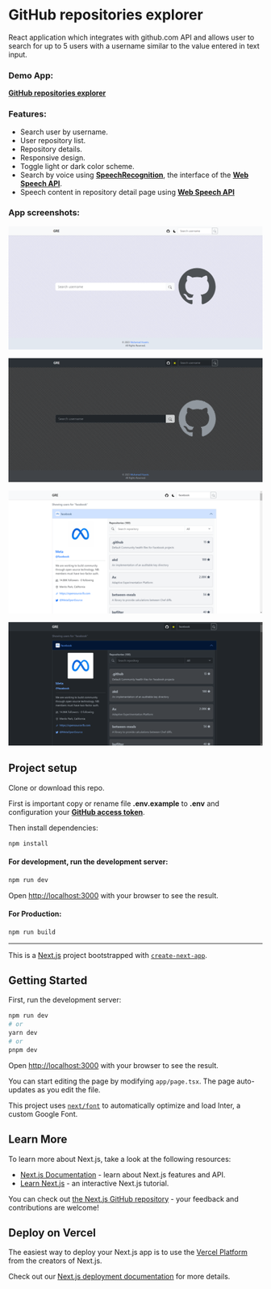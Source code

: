 	
# GitHub repositories explorer

React application which integrates with github.com API and allows user to search for up to 5 users with a username similar to the value entered in text input.
	
### Demo App:

**[GitHub repositories explorer](https://github-repositories-explorer-q.netlify.app/)**

### Features:

- Search user by username.
- User repository list.
- Repository details.
- Responsive design.
- Toggle light or dark color scheme.
- Search by voice using **[SpeechRecognition](https://developer.mozilla.org/en-US/docs/Web/API/SpeechRecognition)**, the interface of the **[Web Speech API](https://developer.mozilla.org/en-US/docs/Web/API/Web_Speech_API)**.
- Speech content in repository detail page using **[Web Speech API](https://developer.mozilla.org/en-US/docs/Web/API/Web_Speech_API)**

### App screenshots:

![Home](https://raw.githubusercontent.com/M-Husein/github-repositories-explorer/main/img/home.png)

![Home dark](https://raw.githubusercontent.com/M-Husein/github-repositories-explorer/main/img/home_dark.png)

![Search result](https://raw.githubusercontent.com/M-Husein/github-repositories-explorer/main/img/search_result.png)

![Search result dark](https://raw.githubusercontent.com/M-Husein/github-repositories-explorer/main/img/search_result_dark.png)

## Project setup

Clone or download this repo.

First is important copy or rename file **.env.example** to **.env** and configuration your **[GitHub access token](https://docs.github.com/en/authentication/keeping-your-account-and-data-secure/managing-your-personal-access-tokens)**.

Then install dependencies:

```bash
npm install
```

#### For development, run the development server:

```bash
npm run dev
```

Open [http://localhost:3000](http://localhost:3000) with your browser to see the result.

#### For Production:

```bash
npm run build
```

<hr />

This is a [Next.js](https://nextjs.org/) project bootstrapped with [`create-next-app`](https://github.com/vercel/next.js/tree/canary/packages/create-next-app).

## Getting Started

First, run the development server:

```bash
npm run dev
# or
yarn dev
# or
pnpm dev
```

Open [http://localhost:3000](http://localhost:3000) with your browser to see the result.

You can start editing the page by modifying `app/page.tsx`. The page auto-updates as you edit the file.

This project uses [`next/font`](https://nextjs.org/docs/basic-features/font-optimization) to automatically optimize and load Inter, a custom Google Font.

## Learn More

To learn more about Next.js, take a look at the following resources:

- [Next.js Documentation](https://nextjs.org/docs) - learn about Next.js features and API.
- [Learn Next.js](https://nextjs.org/learn) - an interactive Next.js tutorial.

You can check out [the Next.js GitHub repository](https://github.com/vercel/next.js/) - your feedback and contributions are welcome!

## Deploy on Vercel

The easiest way to deploy your Next.js app is to use the [Vercel Platform](https://vercel.com/new?utm_medium=default-template&filter=next.js&utm_source=create-next-app&utm_campaign=create-next-app-readme) from the creators of Next.js.

Check out our [Next.js deployment documentation](https://nextjs.org/docs/deployment) for more details.
